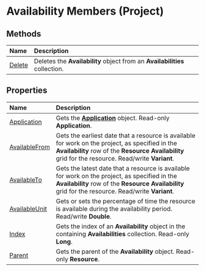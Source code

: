 
# Availability Members (Project)





## Methods



|**Name**|**Description**|
|:-----|:-----|
|[Delete](b014e345-10e8-efdd-310b-dd405143f6c6.md)|Deletes the  **Availability** object from an **Availabilities** collection.|

## Properties



|**Name**|**Description**|
|:-----|:-----|
|[Application](53f0c5d3-50e2-e17b-a6f6-fbb59fc7cb72.md)|Gets the  **[Application](8eb91712-7784-a102-38c0-19bb056c27e9.md)** object. Read-only **Application**.|
|[AvailableFrom](114a1c41-8866-f479-ef08-e099cf7a9968.md)|Gets the earliest date that a resource is available for work on the project, as specified in the  **Availability** row of the **Resource Availability** grid for the resource. Read/write **Variant**.|
|[AvailableTo](fe1b9efc-b981-5dc0-fbaa-a29c098e2628.md)|Gets the latest date that a resource is available for work on the project, as specified in the  **Availability** row of the **Resource Availability** grid for the resource. Read/write **Variant**.|
|[AvailableUnit](a22d2325-e512-08c5-608f-0fadce9d33e5.md)|Gets or sets the percentage of time the resource is available during the availability period. Read/write  **Double**.|
|[Index](54dd8601-68c8-0133-5622-12e26c70972d.md)|Gets the index of an  **Availability** object in the containing **Availabilities** collection. Read-only **Long**.|
|[Parent](8fc6f0dc-3f8b-1bc6-619f-0dbfa84015b6.md)|Gets the parent of the  **Availability** object. Read-only **Resource**.|
